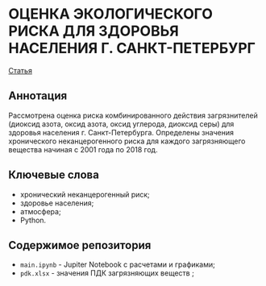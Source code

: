 # ОЦЕНКА ЭКОЛОГИЧЕСКОГО РИСКА ДЛЯ ЗДОРОВЬЯ НАСЕЛЕНИЯ Г. САНКТ-ПЕТЕРБУРГ

[Статья](https://sibac.info/studconf/science/xcvii/185666)

## Аннотация
Рассмотрена оценка риска комбинированного действия загрязнителей (диоксид азота, оксид азота, оксид углерода, диоксид серы) для здоровья населения г. Санкт-Петербурга. Определены значения хронического неканцерогенного риска для каждого загрязняющего вещества начиная с 2001 года по 2018 год.

## Ключевые слова
* хронический неканцерогенный риск;
* здоровье населения;
* атмосфера;
* Python.

## Содержимое репозитория
* `main.ipynb` - Jupiter Notebook с расчетами и графиками;
* `pdk.xlsx` - значения ПДК загрязняющих веществ ;
